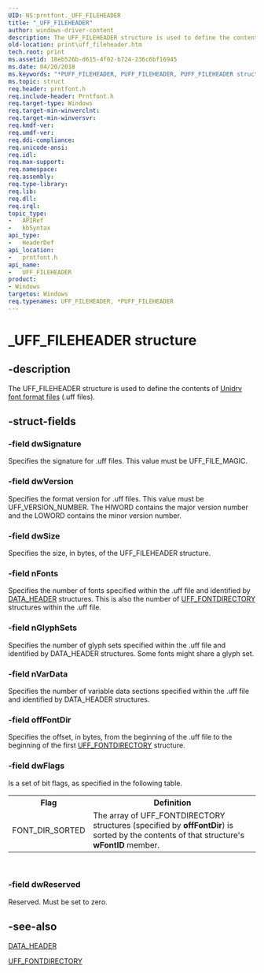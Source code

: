 ```yaml
---
UID: NS:prntfont._UFF_FILEHEADER
title: "_UFF_FILEHEADER"
author: windows-driver-content
description: The UFF_FILEHEADER structure is used to define the contents of Unidrv font format files (.uff files).
old-location: print\uff_fileheader.htm
tech.root: print
ms.assetid: 18eb526b-d615-4f02-b724-236c6bf16945
ms.date: 04/20/2018
ms.keywords: "*PUFF_FILEHEADER, PUFF_FILEHEADER, PUFF_FILEHEADER structure pointer [Print Devices], UFF_FILEHEADER, UFF_FILEHEADER structure [Print Devices], _UFF_FILEHEADER, print.uff_fileheader, print_unidrv-pscript_fonts_a51bc6b1-df89-423f-83e8-9fad0cd20729.xml, prntfont/PUFF_FILEHEADER, prntfont/UFF_FILEHEADER"
ms.topic: struct
req.header: prntfont.h
req.include-header: Prntfont.h
req.target-type: Windows
req.target-min-winverclnt: 
req.target-min-winversvr: 
req.kmdf-ver: 
req.umdf-ver: 
req.ddi-compliance: 
req.unicode-ansi: 
req.idl: 
req.max-support: 
req.namespace: 
req.assembly: 
req.type-library: 
req.lib: 
req.dll: 
req.irql: 
topic_type:
-	APIRef
-	kbSyntax
api_type:
-	HeaderDef
api_location:
-	prntfont.h
api_name:
-	UFF_FILEHEADER
product:
- Windows
targetos: Windows
req.typenames: UFF_FILEHEADER, *PUFF_FILEHEADER
---
```


# _UFF_FILEHEADER structure


## -description


The UFF_FILEHEADER structure is used to define the contents of <a href="https://msdn.microsoft.com/6e643703-ace1-4660-990c-3a9ca735829d">Unidrv font format files</a> (.uff files).


## -struct-fields




### -field dwSignature

Specifies the signature for .uff files. This value must be UFF_FILE_MAGIC.


### -field dwVersion

Specifies the format version for .uff files. This value must be UFF_VERSION_NUMBER. The HIWORD contains the major version number and the LOWORD contains the minor version number.


### -field dwSize

Specifies the size, in bytes, of the UFF_FILEHEADER structure.


### -field nFonts

Specifies the number of fonts specified within the .uff file and identified by <a href="https://msdn.microsoft.com/library/windows/hardware/ff547364">DATA_HEADER</a> structures. This is also the number of <a href="https://msdn.microsoft.com/library/windows/hardware/ff562866">UFF_FONTDIRECTORY</a> structures within the .uff file.


### -field nGlyphSets

Specifies the  number of glyph sets specified within the .uff file and identified by DATA_HEADER structures. Some fonts might share a glyph set.


### -field nVarData

Specifies the  number of variable data sections specified within the .uff file and identified by DATA_HEADER structures.


### -field offFontDir

Specifies the offset, in bytes, from the beginning of the .uff file to the beginning of the first <a href="https://msdn.microsoft.com/library/windows/hardware/ff562866">UFF_FONTDIRECTORY</a> structure.


### -field dwFlags

Is a set of bit flags, as specified in the following table.

<table>
<tr>
<th>Flag</th>
<th>Definition</th>
</tr>
<tr>
<td>
FONT_DIR_SORTED

</td>
<td>
The array of UFF_FONTDIRECTORY structures (specified by <b>offFontDir</b>) is sorted by the contents of that structure's <b>wFontID</b> member.

</td>
</tr>
</table>
 


### -field dwReserved

Reserved. Must be set to zero.


## -see-also




<a href="https://msdn.microsoft.com/library/windows/hardware/ff547364">DATA_HEADER</a>



<a href="https://msdn.microsoft.com/library/windows/hardware/ff562866">UFF_FONTDIRECTORY</a>
 

 

